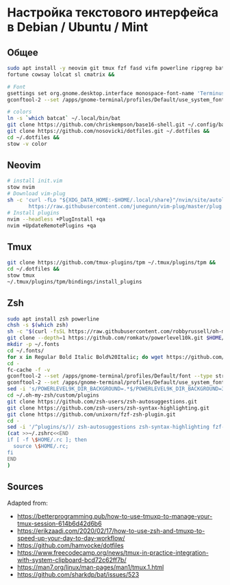 # Настройка текстового интерфейса в Debian / Ubuntu / Mint

## Общее
```sh
sudo apt install -y neovim git tmux fzf fasd vifm powerline ripgrep bat stow chafa thefuck console-terminus xfonts-terminus \
fortune cowsay lolcat sl cmatrix &&

# Font
gsettings set org.gnome.desktop.interface monospace-font-name 'Terminus Medium 8'
gconftool-2 --set /apps/gnome-terminal/profiles/Default/use_system_font --type=boolean false

# colors
ln -s `which batcat` ~/.local/bin/bat
git clone https://github.com/chriskempson/base16-shell.git ~/.config/base16-shell &&
git clone https://github.com/nosovicki/dotfiles.git ~/.dotfiles &&
cd ~/.dotfiles &&
stow -v color

```
## Neovim
```sh
# install init.vim
stow nvim
# Download vim-plug
sh -c 'curl -fLo "${XDG_DATA_HOME:-$HOME/.local/share}"/nvim/site/autoload/plug.vim --create-dirs \
       https://raw.githubusercontent.com/junegunn/vim-plug/master/plug.vim'
# Install plugins
nvim --headless +PlugInstall +qa
nvim +UpdateRemotePlugins +qa

```

## Tmux
```sh
git clone https://github.com/tmux-plugins/tpm ~/.tmux/plugins/tpm &&
cd ~/.dotfiles &&
stow tmux
~/.tmux/plugins/tpm/bindings/install_plugins
```

## Zsh
```sh
sudo apt install zsh powerline
chsh -s $(which zsh)
sh -c "$(curl -fsSL https://raw.githubusercontent.com/robbyrussell/oh-my-zsh/master/tools/install.sh)"
git clone --depth=1 https://github.com/romkatv/powerlevel10k.git $HOME/.oh-my-zsh/custom/themes/powerlevel10k
mkdir -p ~/.fonts
cd ~/.fonts/
for x in Regular Bold Italic Bold%20Italic; do wget https://github.com/romkatv/powerlevel10k-media/raw/master/MesloLGS%20NF%20$x.ttf\;done
cd -
fc-cache -f -v
gconftool-2 --set /apps/gnome-terminal/profiles/Default/font --type string "MesloLGS NF 10"
gconftool-2 --set /apps/gnome-terminal/profiles/Default/use_system_font --type=boolean false
sed -i 's/POWERLEVEL9K_DIR_BACKGROUND=.*$/POWERLEVEL9K_DIR_BACKGROUND=31/' ~/.p10k.zsh
cd ~/.oh-my-zsh/custom/plugins
git clone https://github.com/zsh-users/zsh-autosuggestions.git
git clone https://github.com/zsh-users/zsh-syntax-highlighting.git
git clone https://github.com/unixorn/fzf-zsh-plugin.git
cd -
sed -i '/^plugins/s/)/ zsh-autosuggestions zsh-syntax-highlighting fzf-zsh-plugin)/' ~/.zshrc
(cat >>~/.zshrc<<END
if [ -f \$HOME/.rc ]; then
  source \$HOME/.rc;
fi
END
)

```
## Sources
Adapted from:
- https://betterprogramming.pub/how-to-use-tmuxp-to-manage-your-tmux-session-614b6d42d6b6
- https://erikzaadi.com/2020/02/17/how-to-use-zsh-and-tmuxp-to-speed-up-your-day-to-day-workflow/
- https://github.com/hamvocke/dotfiles
- https://www.freecodecamp.org/news/tmux-in-practice-integration-with-system-clipboard-bcd72c62ff7b/
- https://man7.org/linux/man-pages/man1/tmux.1.html
- https://github.com/sharkdp/bat/issues/523
